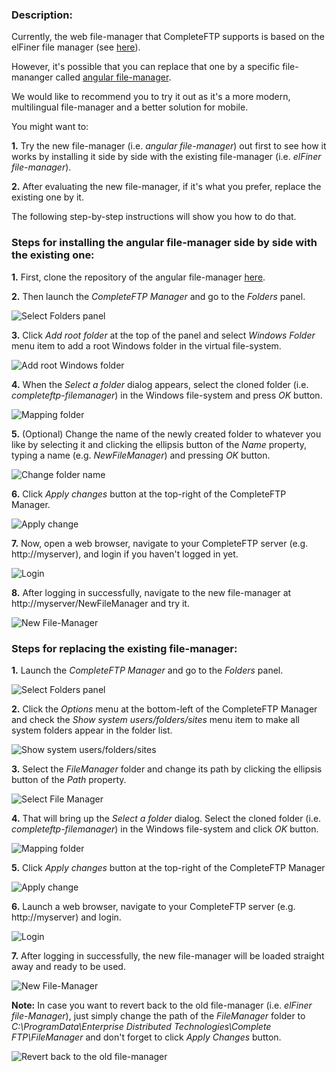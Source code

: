 ### Description: 
Currently, the web file-manager that CompleteFTP supports is based on the elFiner file manager (see [here](https://enterprisedt.com/products/completeftp/doc/guide/html/howtousefilemanager.html)).

However, it's possible that you can replace that one by a specific file-mananger called [angular file-manager](https://github.com/joni2back/angular-filemanager). 

We would like to recommend you to try it out as it's a more modern, multilingual file-manager and a better solution for mobile. 

You might want to:

**1.** Try the new file-manager (i.e. *angular file-manager*) out first to see how it works by installing it side by side with the existing file-manager (i.e. *elFiner file-manager*).

**2.** After evaluating the new file-manager, if it's what you prefer, replace the existing one by it.

The following step-by-step instructions will show you how to do that.

### Steps for installing the angular file-manager side by side with the existing one:

**1.** First, clone the repository of the angular file-manager [here](https://github.com/EnterpriseDT/completeftp-filemanager).

**2.** Then launch the *CompleteFTP Manager* and go to the *Folders* panel.
 
![Select Folders panel](/img/selectFolderPanel.png)

**3.** Click *Add root folder* at the top of the panel and select *Windows Folder* menu item to add a root Windows folder in the virtual file-system.

![Add root Windows folder](/img/addRootWindowsFolder.png)

**4.** When the *Select a folder* dialog appears, select the cloned folder (i.e. *completeftp-filemanager*) in the Windows file-system and press *OK* button.

![Mapping folder](/img/mapFolder.png)

**5.** (Optional) Change the name of the newly created folder to whatever you like by selecting it and clicking the ellipsis button of the *Name* property, typing a name (e.g. *NewFileManager*) and pressing *OK* button. 

![Change folder name](/img/changeFolderName.png)

**6.** Click *Apply changes* button at the top-right of the CompleteFTP Manager.

![Apply change](/img/applyChanges.png)

**7.** Now, open a web browser, navigate to your CompleteFTP server (e.g. http://myserver), and login if you haven't logged in yet.

![Login](/img/login.png)

**8.** After logging in successfully, navigate to the new file-manager at http://myserver/NewFileManager and try it.

![New File-Manager](/img/installFileManagerResult.png)


### Steps for replacing the existing file-manager:


**1.** Launch the *CompleteFTP Manager* and go to the *Folders* panel.

![Select Folders panel](/img/selectFolderPanel.png)

**2.** Click the *Options* menu at the bottom-left of the CompleteFTP Manager and check the *Show system users/folders/sites* menu item to make all system folders appear in the folder list.

![Show system users/folders/sites](/img/showSystemFolders.png)

**3.** Select the *FileManager* folder and change its path by clicking the ellipsis button of the *Path* property.

![Select File Manager](/img/selectFileManagerFolder.png)

**4.** That will bring up the *Select a folder* dialog. Select the cloned folder (i.e. *completeftp-filemanager*) in the Windows file-system and click *OK* button.

![Mapping folder](/img/mapFolder.png)

**5.** Click *Apply changes* button at the top-right of the CompleteFTP Manager

![Apply change](/img/applyChanges.png)

**6.** Launch a web browser, navigate to your CompleteFTP server (e.g. http://myserver) and login.

![Login](/img/login.png)

**7.** After logging in successfully, the new file-manager will be loaded straight away and ready to be used.

![New File-Manager](/img/replaceFileManagerResult.png)

**Note:** 
In case you want to revert back to the old file-manager (i.e. *elFiner file-Manager*), just simply change the path of the *FileManager* folder to *C:\ProgramData\Enterprise Distributed Technologies\Complete FTP\FileManager* and don't forget to click *Apply Changes* button.

![Revert back to the old file-manager](/img/revertBackOldFileManager.png) 

